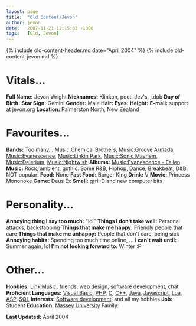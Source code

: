 ```yaml
---
layout: page
title:  "Old Content/Jevon"
author: jevon
date:   2007-11-21 12:15:02 +1300
tags:   [Old, Jevon]
---
```


{% include old-content-header.md date="April 2004" %}
{% include old-content-jevon.md %}

# Vitals...
**Full Name:** Jevon Wright
**Nicknames:** Klinkon, poot, Jev's, j.dub
**Day of Birth:** 
**Star Sign:** Gemini
**Gender:** Male
**Hair:** 
**Eyes:**
**Height:**
**E-mail:** support at jevon.org
**Location:** Palmerston North, New Zealand
	
# Favourites...
**Bands:** Too many... [Music:Chemical Brothers](music-chemical-brothers.md), [Music:Groove Armada](music-groove-armada.md), [Music:Evanescence](music-evanescence.md), [Music:Linkin Park](music-linkin-park.md), [Music:Sonic Mayhem](music-sonic-mayhem.md), [Music:Delerium](music-delerium.md), [Music:Nightwish](music-nightwish.md)
**Albums:** [Music:Evanescence - Fallen](music-evanescence---fallen.md)
**Music:** Rock, ambient, gothic. Some R&B, Hiphop, Dance, Breakbeat, D&B. NOT popular!
**Food:** None
**Fast Food:** Burger King
**Drink:** V
**Movie:** Princess Mononoke
**Game:** Deus Ex
**Smell:** grrl :D and new computer bits
 
# Personality...
**Annoying thing I say too much:** "lol"
**Things I don't take well:** Personal attacks, backstabbing
**Things that make me happy:** Friendly people that care
**Things that make me unhappy:** People that don't care, being sick
**Annoying habits:** Spending too much time online, ...
**I can't wait until:** Summer again, lol
**I'm not looking forward to:** Winter :P
	
# Other...
**Hobbies:** [Link:Music](link-music.md), friends, [web design](web-development.md), [software development](software.md), chat
**Proficient Languages:** [Visual Basic](visual-basic.md), [PHP](php.md), [C](c.md), [C++](c-.md), [Java](java.md), [Javascript](javascript.md), [Lua](lua.md), [ASP](asp.md), [SQL](sql.md)
**Interests:** [Software development](software.md), and all my hobbies
**Job:** Student
**Education:** <a href="http://www.massey.ac.nz">Massey University</a>
Family: 

**Last Updated:** April 2004
